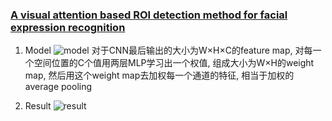 ### [A visual attention based ROI detection method for facial expression recognition](https://www.sciencedirect.com/science/article/pii/S0925231218303266)

1. Model
![model](https://i.loli.net/2019/02/26/5c753474101a9.png)
对于CNN最后输出的大小为W×H×C的feature map, 对每一个空间位置的C个值用两层MLP学习出一个权值, 组成大小为W×H的weight map, 然后用这个weight map去加权每一个通道的特征, 相当于加权的average pooling

2. Result
![result](https://i.loli.net/2019/02/26/5c75381223f71.png)